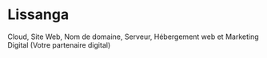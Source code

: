 # Lissanga
Cloud, Site Web, Nom de domaine, Serveur, Hébergement web et Marketing Digital (Votre partenaire digital)
